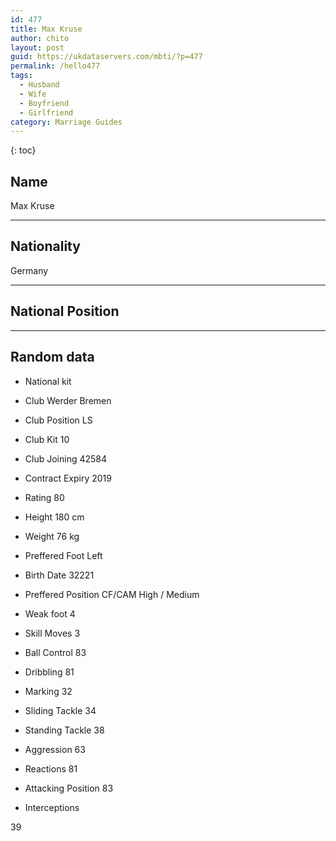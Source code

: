 ```yaml
---
id: 477
title: Max Kruse
author: chito
layout: post
guid: https://ukdataservers.com/mbti/?p=477
permalink: /hello477
tags:
  - Husband
  - Wife
  - Boyfriend
  - Girlfriend
category: Marriage Guides
---
```



{: toc}

## Name  
Max Kruse 

* * *

## Nationality  
Germany 

* * *

## National Position 

* * *

## Random data 

  * National kit 
  * Club 
Werder Bremen 

  * Club Position 
LS 

  * Club Kit 
10 

  * Club Joining 
42584 

  * Contract Expiry 
2019 

  * Rating 
80 

  * Height 
180 cm 

  * Weight 
76 kg 

  * Preffered Foot 
Left 

  * Birth Date 
32221 

  * Preffered Position 
CF/CAM High / Medium 

  * Weak foot 
4 

  * Skill Moves 
3 

  * Ball Control 
83 

  * Dribbling 
81 

  * Marking 
32 

  * Sliding Tackle 
34 

  * Standing Tackle 
38 

  * Aggression 
63 

  * Reactions 
81 

  * Attacking Position 
83 

  * Interceptions 

39